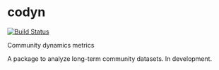 codyn
=====

[![Build Status](https://travis-ci.org/laurenmh/codyn.png?branch=master)](https://travis-ci.org/laurenmh/codyn)

Community dynamics metrics

A package to analyze long-term community datasets. In development.
